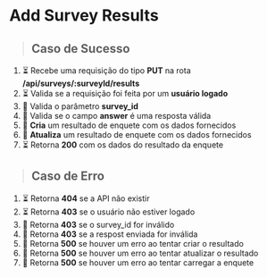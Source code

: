 # Add Survey Results

> ## Caso de Sucesso
1. ⏳ Recebe uma requisição do tipo **PUT** na rota **/api/surveys/:surveyId/results**
2. ⏳ Valida se a requisição foi feita por um **usuário logado**
3. 🏁 Valida o parâmetro **survey_id**
4. 🏁 Valida se o campo **answer** é uma resposta válida
5. 🏁 **Cria** um resultado de enquete com os dados fornecidos
6. 🏁 **Atualiza** um resultado de enquete com os dados fornecidos
7. ⏳ Retorna **200** com os dados do resultado da enquete

> ## Caso de Erro
1. ⏳ Retorna **404** se a API não existir
2. ⏳ Retorna **403** se o usuário não estiver logado
3. 🏁 Retorna **403** se o survey_id for inválido
4. 🏁 Retorna **403** se a respost enviada for inválida
5. 🏁 Retorna **500** se houver um erro ao tentar criar o resultado
6. 🏁 Retorna **500** se houver um erro ao tentar atualizar o resultado
6. 🏁 Retorna **500** se houver um erro ao tentar carregar a enquete